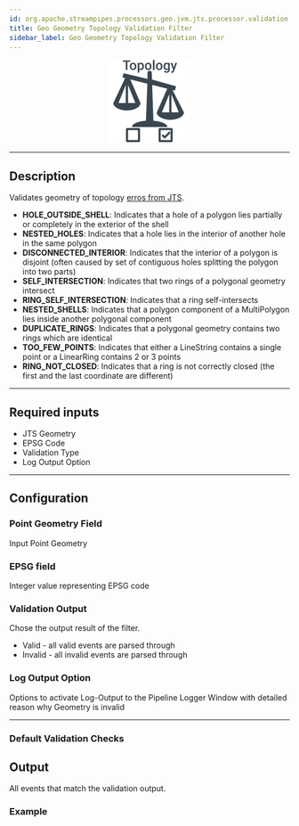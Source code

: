 ```yaml
---
id: org.apache.streampipes.processors.geo.jvm.jts.processor.validation.complex
title: Geo Geometry Topology Validation Filter
sidebar_label: Geo Geometry Topology Validation Filter
---
```


<!--
  ~ Licensed to the Apache Software Foundation (ASF) under one or more
  ~ contributor license agreements.  See the NOTICE file distributed with
  ~ this work for additional information regarding copyright ownership.
  ~ The ASF licenses this file to You under the Apache License, Version 2.0
  ~ (the "License"); you may not use this file except in compliance with
  ~ the License.  You may obtain a copy of the License at
  ~
  ~    http://www.apache.org/licenses/LICENSE-2.0
  ~
  ~ Unless required by applicable law or agreed to in writing, software
  ~ distributed under the License is distributed on an "AS IS" BASIS,
  ~ WITHOUT WARRANTIES OR CONDITIONS OF ANY KIND, either express or implied.
  ~ See the License for the specific language governing permissions and
  ~ limitations under the License.
  ~
  -->



<p align="center">
    <img src="/img/pipeline-elements/org.apache.streampipes.processors.geo.jvm.jts.processor.validation.complex/icon.png" width="150px;" class="pe-image-documentation"/>
</p>

***

## Description
Validates geometry of topology
<a href="https://locationtech.github.io/jts/javadoc/org/locationtech/jts/operation/valid/TopologyValidationError.html" target="_blank">erros from JTS</a>.

* **HOLE_OUTSIDE_SHELL**: Indicates that a hole of a polygon lies partially or completely in the exterior of the shell
* **NESTED_HOLES**: Indicates that a hole lies in the interior of another hole in the same polygon
* **DISCONNECTED_INTERIOR**: Indicates that the interior of a polygon is disjoint (often caused by set of contiguous holes splitting the polygon into two parts)
* **SELF_INTERSECTION**: Indicates that two rings of a polygonal geometry intersect
* **RING_SELF_INTERSECTION**: Indicates that a ring self-intersects
* **NESTED_SHELLS**: Indicates that a polygon component of a MultiPolygon lies inside another polygonal component
* **DUPLICATE_RINGS**: Indicates that a polygonal geometry contains two rings which are identical
* **TOO_FEW_POINTS**: Indicates that either a LineString contains a single point or a LinearRing contains 2 or 3 points
* **RING_NOT_CLOSED**: Indicates that a ring is not correctly closed (the first and the last coordinate are different)


***

## Required inputs

* JTS Geometry
* EPSG Code
* Validation Type
* Log Output Option


***

## Configuration

### Point Geometry Field
Input Point Geometry

### EPSG field
Integer value representing EPSG code

### Validation Output
Chose the output result of the filter.
* Valid - all valid events are parsed through
* Invalid - all invalid events are parsed through


### Log Output Option
Options to activate Log-Output to the Pipeline Logger Window with detailed reason why Geometry is invalid


***

### Default Validation Checks

## Output

All events that match the validation output.

### Example
